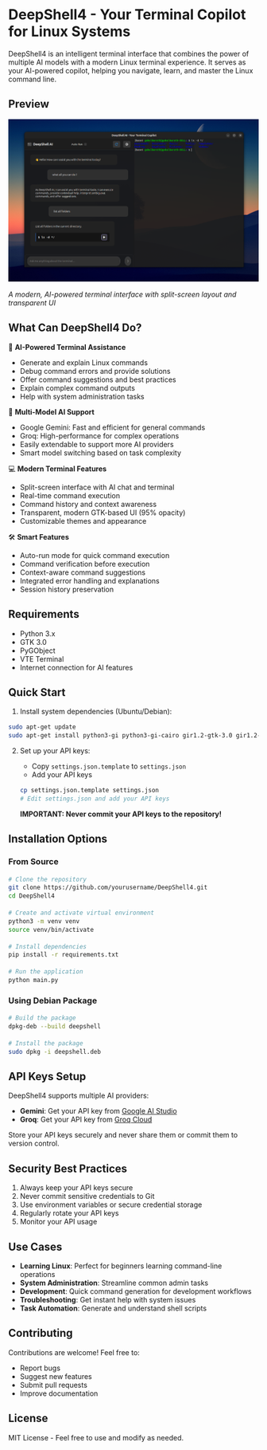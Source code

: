 # DeepShell4 - Your Terminal Copilot for Linux Systems

DeepShell4 is an intelligent terminal interface that combines the power of multiple AI models with a modern Linux terminal experience. It serves as your AI-powered copilot, helping you navigate, learn, and master the Linux command line.

## Preview

![DeepShell4 Interface](preview/preview1.png)

*A modern, AI-powered terminal interface with split-screen layout and transparent UI*

## What Can DeepShell4 Do?

🤖 **AI-Powered Terminal Assistance**
- Generate and explain Linux commands
- Debug command errors and provide solutions
- Offer command suggestions and best practices
- Explain complex command outputs
- Help with system administration tasks

🎯 **Multi-Model AI Support**
- Google Gemini: Fast and efficient for general commands
- Groq: High-performance for complex operations
- Easily extendable to support more AI providers
- Smart model switching based on task complexity

💻 **Modern Terminal Features**
- Split-screen interface with AI chat and terminal
- Real-time command execution
- Command history and context awareness
- Transparent, modern GTK-based UI (95% opacity)
- Customizable themes and appearance

🛠️ **Smart Features**
- Auto-run mode for quick command execution
- Command verification before execution
- Context-aware command suggestions
- Integrated error handling and explanations
- Session history preservation

## Requirements

- Python 3.x
- GTK 3.0
- PyGObject
- VTE Terminal
- Internet connection for AI features

## Quick Start

1. Install system dependencies (Ubuntu/Debian):
```bash
sudo apt-get update
sudo apt-get install python3-gi python3-gi-cairo gir1.2-gtk-3.0 gir1.2-vte-2.91
```

2. Set up your API keys:
   - Copy `settings.json.template` to `settings.json`
   - Add your API keys
   ```bash
   cp settings.json.template settings.json
   # Edit settings.json and add your API keys
   ```

   **IMPORTANT: Never commit your API keys to the repository!**

## Installation Options

### From Source
```bash
# Clone the repository
git clone https://github.com/yourusername/DeepShell4.git
cd DeepShell4

# Create and activate virtual environment
python3 -m venv venv
source venv/bin/activate

# Install dependencies
pip install -r requirements.txt

# Run the application
python main.py
```

### Using Debian Package
```bash
# Build the package
dpkg-deb --build deepshell

# Install the package
sudo dpkg -i deepshell.deb
```

## API Keys Setup

DeepShell4 supports multiple AI providers:
- **Gemini**: Get your API key from [Google AI Studio](https://makersuite.google.com/app/apikey)
- **Groq**: Get your API key from [Groq Cloud](https://console.groq.com/)

Store your API keys securely and never share them or commit them to version control.

## Security Best Practices

1. Always keep your API keys secure
2. Never commit sensitive credentials to Git
3. Use environment variables or secure credential storage
4. Regularly rotate your API keys
5. Monitor your API usage

## Use Cases

- **Learning Linux**: Perfect for beginners learning command-line operations
- **System Administration**: Streamline common admin tasks
- **Development**: Quick command generation for development workflows
- **Troubleshooting**: Get instant help with system issues
- **Task Automation**: Generate and understand shell scripts

## Contributing

Contributions are welcome! Feel free to:
- Report bugs
- Suggest new features
- Submit pull requests
- Improve documentation

## License

MIT License - Feel free to use and modify as needed. 